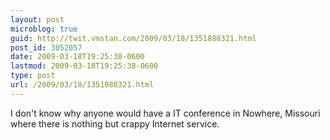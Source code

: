 ```yaml
---
layout: post
microblog: true
guid: http://twit.vmstan.com/2009/03/18/1351888321.html
post_id: 3052057
date: 2009-03-18T19:25:38-0600
lastmod: 2009-03-18T19:25:38-0600
type: post
url: /2009/03/18/1351888321.html
---
```

I don't know why anyone would have a IT conference in Nowhere, Missouri where there is nothing but crappy Internet service.
